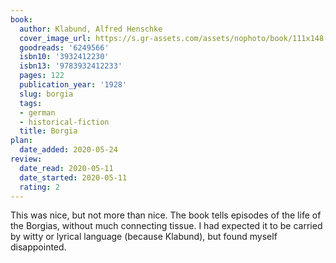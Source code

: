 ```yaml
---
book:
  author: Klabund, Alfred Henschke
  cover_image_url: https://s.gr-assets.com/assets/nophoto/book/111x148-bcc042a9c91a29c1d680899eff700a03.png
  goodreads: '6249566'
  isbn10: '3932412230'
  isbn13: '9783932412233'
  pages: 122
  publication_year: '1928'
  slug: borgia
  tags:
  - german
  - historical-fiction
  title: Borgia
plan:
  date_added: 2020-05-24
review:
  date_read: 2020-05-11
  date_started: 2020-05-11
  rating: 2
---
```


This was nice, but not more than nice. The book tells episodes of the life of the Borgias, without much connecting
tissue. I had expected it to be carried by witty or lyrical language (because Klabund), but found myself disappointed.
